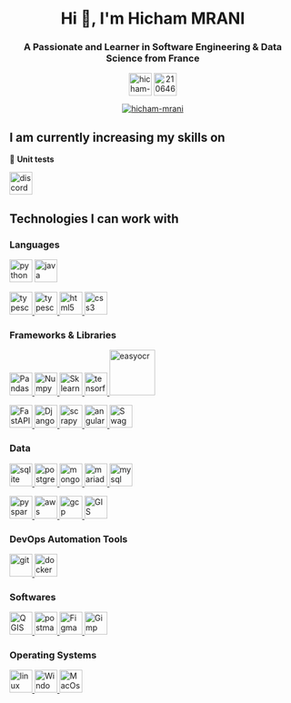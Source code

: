 <h1 align="center">Hi 👋, I'm Hicham MRANI</h1>
<h3 align="center">A Passionate and Learner in Software Engineering & Data Science from France</h3>
<p align="center">
<a href="https://www.linkedin.com/in/hicham-mrani-69916b206/" target="blank"><img align="center" src="https://www.vectorlogo.zone/logos/linkedin/linkedin-ar21.svg" alt="hicham-mrani-69916b206" height="40"/></a>
<a href="https://stackoverflow.com/users/21064666/hicham-mrani" target="blank"><img align="center" src="https://www.vectorlogo.zone/logos/stackoverflow/stackoverflow-ar21.svg" alt="21064666/hicham-mrani" height="40" /></a>
</p>

<p align="center"> <a href="https://github.com/ryo-ma/github-profile-trophy"><img src="https://github-profile-trophy.vercel.app/?username=hicham-mrani&margin-w=15&margin-h=15&theme=onedark&no-frame=true" alt="hicham-mrani" /></a></p>

<h2>I am currently increasing my skills on </h2>

<p align="left">

🎯 **Unit tests**
 
<a href="https://discordpy.readthedocs.io/en/stable/" target="_blank" rel="noreferrer"><img src="https://www.vectorlogo.zone/logos/discordapp/discordapp-ar21.svg" alt="discord" height="40"/></a>
 
 
<h2>Technologies I can work with </h2>

<h3 align="left">Languages</h3>
<p align="left">
<a href="https://www.python.org" target="_blank" rel="noreferrer"><img src="https://www.vectorlogo.zone/logos/python/python-vertical.svg" alt="python" height="40"/></a>
<a href="https://www.w3schools.com/java/default.asp" target="_blank" rel="noreferrer"><img src="https://www.vectorlogo.zone/logos/java/java-ar21.svg" alt="java" height="40"/></a>

<a href="https://developer.mozilla.org/fr/docs/Web/JavaScript" target="_blank" rel="noreferrer"> <img src="https://upload.vectorlogo.zone/logos/javascript/images/239ec8a4-163e-4792-83b6-3f6d96911757.svg" alt="typescript" height="40"/> </a>
<a href="https://www.typescriptlang.org/" target="_blank" rel="noreferrer"> <img src="https://www.vectorlogo.zone/logos/typescriptlang/typescriptlang-icon.svg" alt="typescript" height="40"/> </a>
<a href="https://www.w3schools.com/html/" target="_blank" rel="noreferrer"> <img src="https://www.vectorlogo.zone/logos/w3_html5/w3_html5-icon.svg" alt="html5" height="40"/> </a>
<a href="https://www.w3schools.com/css/" target="_blank" rel="noreferrer"> <img src="https://www.vectorlogo.zone/logos/w3_css/w3_css-icon.svg" alt="css3" height="40"/>
</a>


</p>

<h3 align="left">Frameworks & Libraries</h3>
<p align="left"> 
<a href="https://pandas.pydata.org/" target="_blank" rel="noreferrer"> <img src="https://www.vectorlogo.zone/logos/usepanda/usepanda-ar21.svg" alt="Pandas" height="40"/> </a>
<a href="https://numpy.org/" target="_blank" rel="noreferrer"> <img src="https://www.vectorlogo.zone/logos/numpy/numpy-ar21.svg" alt="Numpy" height="40"/> </a>
<a href="https://scikit-learn.org/stable/" target="_blank" rel="noreferrer"> <img src="https://blog.scikit-learn.org/assets/images/scikit-learn-logo.png" alt="Sklearn" height="40"/> </a>
<a href="https://www.tensorflow.org/" target="_blank" rel="noreferrer"> <img src="https://www.vectorlogo.zone/logos/tensorflow/tensorflow-ar21.svg" alt="tensorflow" height="40"/> </a>
<a href="https://github.com/JaidedAI/EasyOCR" target="_blank" rel="noreferrer"> <img src="https://www.jaided.ai/static/img/svg_icon/EasyOCR_OSS3.svg" alt="easyocr" height="80"/> </a>
 
<a href="https://fastapi.tiangolo.com" target="_blank" rel="noreferrer"> <img src="https://fastapi.tiangolo.com/img/logo-margin/logo-teal.png" alt="FastAPI" height="40"/> </a>
<a href="https://www.djangoproject.com/" target="_blank" rel="noreferrer"> <img src="https://www.vectorlogo.zone/logos/djangoproject/djangoproject-ar21.svg" alt="Django" height="40"/> </a>
<a href="https://scrapy.org/" target="_blank" rel="noreferrer"> <img src="https://camo.githubusercontent.com/40d00cefb120a829517e503658aaf6c987d5f9cc6be5e2e35fb20bd63bdbceb5/68747470733a2f2f7363726170792e6f72672f696d672f7363726170796c6f676f2e706e67" alt="scrapy" height="40"/> </a>
<a href="https://angular.io" target="_blank" rel="noreferrer"> <img src="https://www.vectorlogo.zone/logos/angular/angular-ar21.svg" alt="angular" height="40"/> </a>
<a href="https://swagger.io/" target="_blank" rel="noreferrer"> <img src="https://static1.smartbear.co/swagger/media/assets/images/swagger_logo.svg" alt="Swagger" height="40"/> </a>
</p>

<h3 align="left">Data</h3>
<p align="left"> 
<a href="https://www.sqlite.org/" target="_blank" rel="noreferrer"> <img src="https://www.vectorlogo.zone/logos/sqlite/sqlite-ar21.svg" alt="sqlite" height="40"/> </a>
<a href="https://www.postgresql.org" target="_blank" rel="noreferrer"> <img src="https://www.vectorlogo.zone/logos/postgresql/postgresql-ar21.svg" alt="postgresql" height="40"/> </a>
<a href="https://www.mongodb.com/" target="_blank" rel="noreferrer"> <img src="https://www.vectorlogo.zone/logos/mongodb/mongodb-ar21.svg" alt="mongodb" height="40"/> </a>
<a href="https://mariadb.com/" target="_blank" rel="noreferrer"> <img src="https://www.vectorlogo.zone/logos/mariadb/mariadb-ar21.svg" alt="mariadb" height="40"/> </a>
<a href="https://www.mysql.com/" target="_blank" rel="noreferrer"> <img src="https://www.vectorlogo.zone/logos/mysql/mysql-ar21.svg" alt="mysql" height="40"/> </a>
 
<a href="https://spark.apache.org/docs/latest/api/python/" target="_blank" rel="noreferrer"> <img src="https://www.vectorlogo.zone/logos/apache_spark/apache_spark-ar21.svg" alt="pyspark" height="40"/> </a>
<a href="https://aws.amazon.com" target="_blank" rel="noreferrer"> <img src="https://www.vectorlogo.zone/logos/amazon_aws/amazon_aws-ar21.svg" alt="aws" height="40"/> </a>
<a href="https://cloud.google.com/" target="_blank" rel="noreferrer"> <img src="https://www.vectorlogo.zone/logos/google_cloud/google_cloud-ar21.svg" alt="gcp" height="40"/> </a>
 <a href="https://autogis-site.readthedocs.io/en/latest/index.html" target="_blank" rel="noreferrer"> <img src="https://autogis-site.readthedocs.io/en/latest/_static/autogis-logo_300x210px.svg" alt="GIS" height="40"/> </a>
</p>

<h3 align="left">DevOps Automation Tools</h3>
<p align="left"> 
<a href="https://git-scm.com/" target="_blank" rel="noreferrer"> <img src="https://www.vectorlogo.zone/logos/git-scm/git-scm-ar21.svg" alt="git" height="40"/> </a>
<a href="https://www.docker.com/" target="_blank" rel="noreferrer"> <img src="https://www.vectorlogo.zone/logos/docker/docker-ar21.svg" alt="docker" height="40"/> </a>
</p>

<h3 align="left">Softwares</h3>
<p align="left"> 
<a href="https://www.qgis.org/" target="_blank" rel="noreferrer"> <img src="https://www.vectorlogo.zone/logos/qgis/qgis-ar21.svg" alt="QGIS" height="40"/> </a>
<a href="https://postman.com" target="_blank" rel="noreferrer"> <img src="https://www.vectorlogo.zone/logos/getpostman/getpostman-ar21.svg" alt="postman" height="40"/> </a>
<a href="https://www.figma.com/" target="_blank" rel="noreferrer"> <img src="https://www.vectorlogo.zone/logos/figma/figma-ar21.svg" alt="Figma" height="40"/> </a>
<a href="https://www.gimp.org/" target="_blank" rel="noreferrer"> <img src="https://www.vectorlogo.zone/logos/gimp/gimp-ar21.svg" alt="Gimp" height="40"/> </a>

</p>

<h3 align="left">Operating Systems</h3>
<p align="left"> 
<a href="https://www.linux.org/" target="_blank" rel="noreferrer"> <img src="https://www.vectorlogo.zone/logos/linux/linux-icon.svg" alt="linux" height="40"/> </a>
<a href="https://www.microsoft.com/" target="_blank" rel="noreferrer"> <img src="https://www.vectorlogo.zone/logos/microsoft/microsoft-icon.svg" alt="Windows" height="40"/> </a>
<a href="https://www.apple.com/" target="_blank" rel="noreferrer"> <img src="https://www.vectorlogo.zone/logos/apple/apple-icon.svg" alt="MacOs" height="40"/> </a>
</p>
